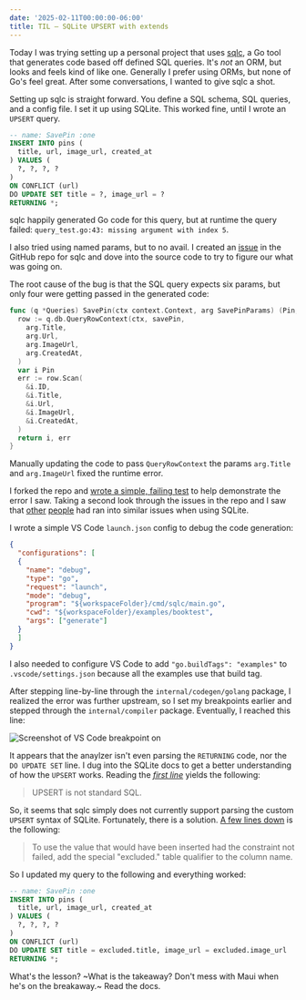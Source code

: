 ```yaml
---
date: '2025-02-11T00:00:00-06:00'
title: TIL — SQLite UPSERT with extends
---
```


Today I was trying setting up a personal project that uses [sqlc](https://sqlc.dev/), a Go tool that generates code based off defined SQL queries. It's _not_ an ORM, but looks and feels kind of like one. Generally I prefer using ORMs, but none of Go's feel great. After some conversations, I wanted to give sqlc a shot.

Setting up sqlc is straight forward. You define a SQL schema, SQL queries, and a config file. I set it up using SQLite. This worked fine, until I wrote an `UPSERT` query.

```sql
-- name: SavePin :one
INSERT INTO pins (
  title, url, image_url, created_at
) VALUES (
  ?, ?, ?, ?
)
ON CONFLICT (url)
DO UPDATE SET title = ?, image_url = ?
RETURNING *;
```

sqlc happily generated Go code for this query, but at runtime the query failed: `query_test.go:43: missing argument with index 5`.

I also tried using named params, but to no avail. I created an [issue](https://github.com/sqlc-dev/sqlc/issues/3834) in the GitHub repo for sqlc and dove into the source code to try to figure our what was going on.

The root cause of the bug is that the SQL query expects six params, but only four were getting passed in the generated code:

```go
func (q *Queries) SavePin(ctx context.Context, arg SavePinParams) (Pin, error) {
  row := q.db.QueryRowContext(ctx, savePin,
    arg.Title,
    arg.Url,
    arg.ImageUrl,
    arg.CreatedAt,
  )
  var i Pin
  err := row.Scan(
    &i.ID,
    &i.Title,
    &i.Url,
    &i.ImageUrl,
    &i.CreatedAt,
  )
  return i, err
}
```

Manually updating the code to pass `QueryRowContext` the params `arg.Title` and `arg.ImageUrl` fixed the runtime error.

I forked the repo and [wrote a simple, failing test](https://github.com/sqlc-dev/sqlc/compare/main...joeriddles:sqlc:joeriddles/3834) to help demonstrate the error I saw. Taking a second look through the issues in the repo and I saw that [other](https://github.com/sqlc-dev/sqlc/issues/3439) [people](https://github.com/sqlc-dev/sqlc/issues/3508) had ran into similar issues when using SQLite.

I wrote a simple VS Code `launch.json` config to debug the code generation:

```json
{
  "configurations": [
  {
    "name": "debug",
    "type": "go",
    "request": "launch",
    "mode": "debug",
    "program": "${workspaceFolder}/cmd/sqlc/main.go",
    "cwd": "${workspaceFolder}/examples/booktest",
    "args": ["generate"]
  }
  ]
}
```

I also needed to configure VS Code to add `"go.buildTags": "examples"` to `.vscode/settings.json` because all the examples use that build tag.

After stepping line-by-line through the `internal/codegen/golang` package, I realized the error was further upstream, so I set my breakpoints earlier and stepped through the `internal/compiler` package. Eventually, I reached this line:

![Screenshot of VS Code breakpoint on](/images/2025-02-11-debug.png)

It appears that the anaylzer isn't even parsing the `RETURNING` code, nor the `DO UPDATE SET` line. I dug into the SQLite docs to get a better understanding of how the `UPSERT` works. Reading the [_first line_](https://www.sqlite.org/lang_upsert.html#:~:text=upsert%20is%20not%20standard%20sql.) yields the following:

> UPSERT is not standard SQL.

So, it seems that sqlc simply does not currently support parsing the custom `UPSERT` syntax of SQLite. Fortunately, there is a solution. [A few lines down](https://www.sqlite.org/lang_upsert.html#:~:text=to%20use%20the%20value%20that%20would%20have%20been%20inserted%20had%20the%20constraint%20not%20failed%2C%20add%20the%20special%20%22excluded.%22%20table%20qualifier%20to%20the%20column%20name.%20) is the following:

> To use the value that would have been inserted had the constraint not failed, add the special "excluded." table qualifier to the column name.

So I updated my query to the following and everything worked:

```sql
-- name: SavePin :one
INSERT INTO pins (
  title, url, image_url, created_at
) VALUES (
  ?, ?, ?, ?
)
ON CONFLICT (url)
DO UPDATE SET title = excluded.title, image_url = excluded.image_url
RETURNING *;
```

What's the lesson? ~What is the takeaway? Don't mess with Maui when he's on the breakaway.~ Read the docs.
